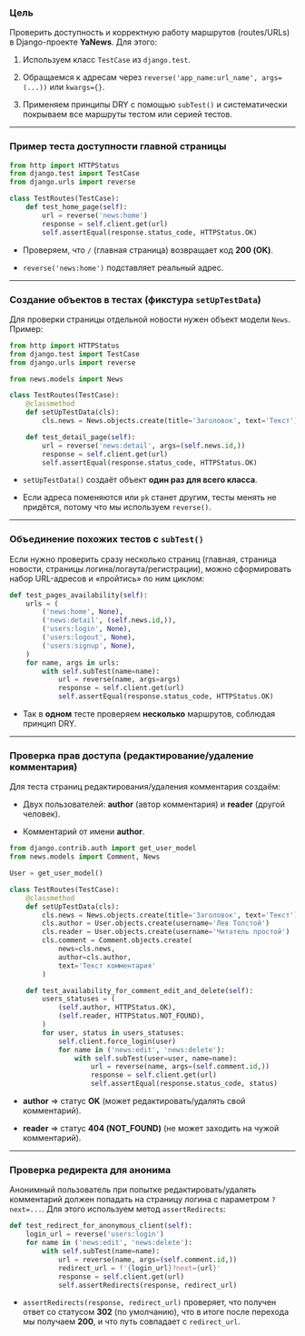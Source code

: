 ### Цель

Проверить доступность и корректную работу маршрутов (routes/URLs) в Django-проекте **YaNews**. Для этого:

1. Используем класс `TestCase` из `django.test`.
    
2. Обращаемся к адресам через `reverse('app_name:url_name', args=(...))` или `kwargs={}`.
    
3. Применяем принципы DRY с помощью `subTest()` и систематически покрываем все маршруты тестом или серией тестов.
    

---

### Пример теста доступности главной страницы

```python
from http import HTTPStatus
from django.test import TestCase
from django.urls import reverse

class TestRoutes(TestCase):
    def test_home_page(self):
        url = reverse('news:home')
        response = self.client.get(url)
        self.assertEqual(response.status_code, HTTPStatus.OK)
```

- Проверяем, что `/` (главная страница) возвращает код **200 (OK)**.
    
- `reverse('news:home')` подставляет реальный адрес.
    

---

### Создание объектов в тестах (фикстура `setUpTestData`)

Для проверки страницы отдельной новости нужен объект модели `News`. Пример:

```python
from http import HTTPStatus
from django.test import TestCase
from django.urls import reverse

from news.models import News

class TestRoutes(TestCase):
    @classmethod
    def setUpTestData(cls):
        cls.news = News.objects.create(title='Заголовок', text='Текст')

    def test_detail_page(self):
        url = reverse('news:detail', args=(self.news.id,))
        response = self.client.get(url)
        self.assertEqual(response.status_code, HTTPStatus.OK)
```

- `setUpTestData()` создаёт объект **один раз для всего класса**.
    
- Если адреса поменяются или `pk` станет другим, тесты менять не придётся, потому что мы используем `reverse()`.
    

---

### Объединение похожих тестов с `subTest()`

Если нужно проверить сразу несколько страниц (главная, страница новости, страницы логина/логаута/регистрации), можно сформировать набор URL-адресов и «пройтись» по ним циклом:

```python
def test_pages_availability(self):
    urls = (
        ('news:home', None),
        ('news:detail', (self.news.id,)),
        ('users:login', None),
        ('users:logout', None),
        ('users:signup', None),
    )
    for name, args in urls:
        with self.subTest(name=name):
            url = reverse(name, args=args)
            response = self.client.get(url)
            self.assertEqual(response.status_code, HTTPStatus.OK)
```

- Так в **одном** тесте проверяем **несколько** маршрутов, соблюдая принцип DRY.
    

---

### Проверка прав доступа (редактирование/удаление комментария)

Для теста страниц редактирования/удаления комментария создаём:

- Двух пользователей: **author** (автор комментария) и **reader** (другой человек).
    
- Комментарий от имени **author**.
    

```python
from django.contrib.auth import get_user_model
from news.models import Comment, News

User = get_user_model()

class TestRoutes(TestCase):
    @classmethod
    def setUpTestData(cls):
        cls.news = News.objects.create(title='Заголовок', text='Текст')
        cls.author = User.objects.create(username='Лев Толстой')
        cls.reader = User.objects.create(username='Читатель простой')
        cls.comment = Comment.objects.create(
            news=cls.news,
            author=cls.author,
            text='Текст комментария'
        )

    def test_availability_for_comment_edit_and_delete(self):
        users_statuses = (
            (self.author, HTTPStatus.OK),
            (self.reader, HTTPStatus.NOT_FOUND),
        )
        for user, status in users_statuses:
            self.client.force_login(user)
            for name in ('news:edit', 'news:delete'):
                with self.subTest(user=user, name=name):
                    url = reverse(name, args=(self.comment.id,))
                    response = self.client.get(url)
                    self.assertEqual(response.status_code, status)
```

- **author** ⇒ статус **OK** (может редактировать/удалять свой комментарий).
    
- **reader** ⇒ статус **404 (NOT_FOUND)** (не может заходить на чужой комментарий).
    

---

### Проверка редиректа для анонима

Анонимный пользователь при попытке редактировать/удалять комментарий должен попадать на страницу логина с параметром `?next=...`. Для этого используем метод `assertRedirects`:

```python
def test_redirect_for_anonymous_client(self):
    login_url = reverse('users:login')
    for name in ('news:edit', 'news:delete'):
        with self.subTest(name=name):
            url = reverse(name, args=(self.comment.id,))
            redirect_url = f'{login_url}?next={url}'
            response = self.client.get(url)
            self.assertRedirects(response, redirect_url)
```

- `assertRedirects(response, redirect_url)` проверяет, что получен ответ со статусом **302** (по умолчанию), что в итоге после перехода мы получаем **200**, и что путь совпадает с `redirect_url`.
